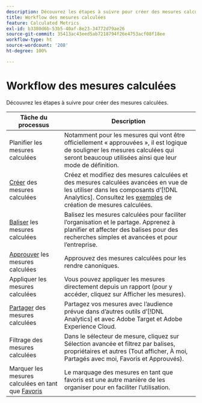 ```yaml
---
description: Découvrez les étapes à suivre pour créer des mesures calculées.
title: Workflow des mesures calculées
feature: Calculated Metrics
exl-id: b3380d6b-53b5-40af-8e23-34772d79ae26
source-git-commit: 35413ac43eed5ab7218794f26e4753acf08f18ee
workflow-type: ht
source-wordcount: '208'
ht-degree: 100%

---
```


# Workflow des mesures calculées

Découvrez les étapes à suivre pour créer des mesures calculées.

| Tâche du processus | Description |
| --- | --- |
| Planifier les mesures calculées | Notamment pour les mesures qui vont être officiellement « approuvées », il est logique de souligner les mesures calculées qui seront beaucoup utilisées ainsi que leur mode de définition. |
| [Créer](c-build-metrics/cm-build-metrics.md) des mesures calculées | Créez et modifiez des mesures calculées et des mesures calculées avancées en vue de les utiliser dans les composants d’[!DNL Analytics].  Consultez les [exemples](c-build-metrics/cm-build-metrics.md) de création de mesures calculées. |
| [Baliser](cm-tagging.md) les mesures calculées | Balisez les mesures calculées pour faciliter l’organisation et le partage. Apprenez à planifier et affecter des balises pour des recherches simples et avancées et pour l’entreprise. |
| [Approuver](cm-approving.md) les mesures calculées | Approuvez des mesures calculées pour les rendre canoniques. |
| Appliquer les mesures calculées | Vous pouvez appliquer les mesures directement depuis un rapport (pour y accéder, cliquez sur Afficher les mesures). |
| [Partager](cm-sharing.md) des mesures calculées | Partagez vos mesures avec l’audience prévue dans d’autres outils d’[!DNL Analytics] et avec Adobe Target et Adobe Experience Cloud. |
| Filtrage des mesures calculées | Dans le sélecteur de mesure, cliquez sur Sélection avancée et filtrez par balises, propriétaires et autres (Tout afficher, À moi, Partagés avec moi, Favoris et Approuvés). |
| Marquer les mesures calculées en tant que [Favoris](cm-finding.md) | Le marquage des mesures en tant que favoris est une autre manière de les organiser pour en faciliter l’utilisation. |
